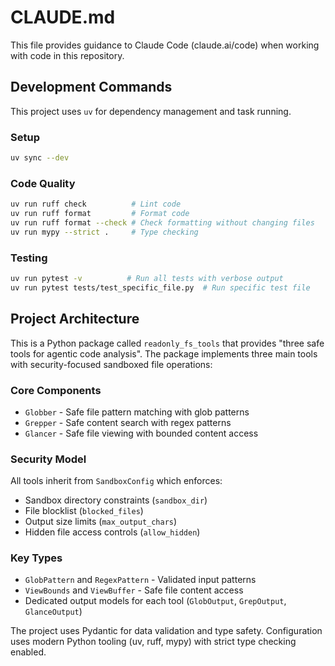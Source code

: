 # CLAUDE.md

This file provides guidance to Claude Code (claude.ai/code) when working with code in this repository.

## Development Commands

This project uses `uv` for dependency management and task running.

### Setup
```bash
uv sync --dev
```

### Code Quality
```bash
uv run ruff check          # Lint code
uv run ruff format         # Format code
uv run ruff format --check # Check formatting without changing files
uv run mypy --strict .     # Type checking
```

### Testing
```bash
uv run pytest -v          # Run all tests with verbose output
uv run pytest tests/test_specific_file.py  # Run specific test file
```

## Project Architecture

This is a Python package called `readonly_fs_tools` that provides "three safe tools for agentic code analysis". The package implements three main tools with security-focused sandboxed file operations:

### Core Components
- `Globber` - Safe file pattern matching with glob patterns
- `Grepper` - Safe content search with regex patterns  
- `Glancer` - Safe file viewing with bounded content access

### Security Model
All tools inherit from `SandboxConfig` which enforces:
- Sandbox directory constraints (`sandbox_dir`)
- File blocklist (`blocked_files`) 
- Output size limits (`max_output_chars`)
- Hidden file access controls (`allow_hidden`)

### Key Types
- `GlobPattern` and `RegexPattern` - Validated input patterns
- `ViewBounds` and `ViewBuffer` - Safe file content access
- Dedicated output models for each tool (`GlobOutput`, `GrepOutput`, `GlanceOutput`)

The project uses Pydantic for data validation and type safety. Configuration uses modern Python tooling (uv, ruff, mypy) with strict type checking enabled.
